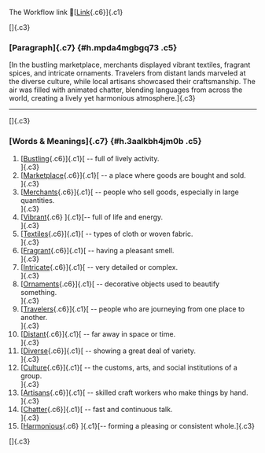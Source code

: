 The Workflow link
👏[[Link](https://www.google.com/url?q=http://www.google.com&sa=D&source=editors&ust=1756060796351519&usg=AOvVaw3J137HUpZe4aR1m8aZqTnD){.c6}]{.c1}

[]{.c3}

### [Paragraph]{.c7} {#h.mpda4mgbgq73 .c5}

[In the bustling marketplace, merchants displayed vibrant textiles,
fragrant spices, and intricate ornaments. Travelers from distant lands
marveled at the diverse culture, while local artisans showcased their
craftsmanship. The air was filled with animated chatter, blending
languages from across the world, creating a lively yet harmonious
atmosphere.]{.c3}

------------------------------------------------------------------------

[]{.c3}

### [Words & Meanings]{.c7} {#h.3aalkbh4jm0b .c5}

1.  [[Bustling](https://www.google.com/url?q=http://www.google.com&sa=D&source=editors&ust=1756060796352554&usg=AOvVaw1vvAFBeTUQreLDK4TUXi8z){.c6}]{.c1}[ --
    full of lively activity.\
    ]{.c3}
2.  [[Marketplace](https://www.google.com/url?q=http://www.google.com&sa=D&source=editors&ust=1756060796352771&usg=AOvVaw3Z0RW4f0OjAMM5_3NGxFvu){.c6}]{.c1}[ --
    a place where goods are bought and sold.\
    ]{.c3}
3.  [[Merchants](https://www.google.com/url?q=http://www.google.com&sa=D&source=editors&ust=1756060796353046&usg=AOvVaw0C7e60NkPtJjaWBE-cI-SE){.c6}]{.c1}[ --
    people who sell goods, especially in large quantities.\
    ]{.c3}
4.  [[Vibrant](https://www.google.com/url?q=http://www.google.com&sa=D&source=editors&ust=1756060796353265&usg=AOvVaw2xu45JPw5rvF6BIAZecY8U){.c6}
    ]{.c1}[-- full of life and energy.\
    ]{.c3}
5.  [[Textiles](https://www.google.com/url?q=http://www.google.com&sa=D&source=editors&ust=1756060796353456&usg=AOvVaw37EMwPiJcZoYBV3t8Kbdby){.c6}]{.c1}[ --
    types of cloth or woven fabric.\
    ]{.c3}
6.  [[Fragrant](https://www.google.com/url?q=http://www.google.com&sa=D&source=editors&ust=1756060796353638&usg=AOvVaw1kYA3ovAQC-fQOHaQJpxgI){.c6}]{.c1}[ --
    having a pleasant smell.\
    ]{.c3}
7.  [[Intricate](https://www.google.com/url?q=http://www.google.com&sa=D&source=editors&ust=1756060796353816&usg=AOvVaw2VqY4tFEuX0uhsPYnP4yLM){.c6}]{.c1}[ --
    very detailed or complex.\
    ]{.c3}
8.  [[Ornaments](https://www.google.com/url?q=http://www.google.com&sa=D&source=editors&ust=1756060796354004&usg=AOvVaw3z8Enu206QeDDmzo1wj2oe){.c6}]{.c1}[ --
    decorative objects used to beautify something.\
    ]{.c3}
9.  [[Travelers](https://www.google.com/url?q=http://www.google.com&sa=D&source=editors&ust=1756060796354216&usg=AOvVaw0WrBCPSHDZMhJDflGiabki){.c6}]{.c1}[ --
    people who are journeying from one place to another.\
    ]{.c3}
10. [[Distant](https://www.google.com/url?q=http://www.google.com&sa=D&source=editors&ust=1756060796354501&usg=AOvVaw11JyyXLiAw51v9uAQoowGB){.c6}]{.c1}[ --
    far away in space or time.\
    ]{.c3}
11. [[Diverse](https://www.google.com/url?q=http://www.google.com&sa=D&source=editors&ust=1756060796354712&usg=AOvVaw1fFSaz4sz1yDn0n2B4Og20){.c6}]{.c1}[ --
    showing a great deal of variety.\
    ]{.c3}
12. [[Culture](https://www.google.com/url?q=http://www.google.com&sa=D&source=editors&ust=1756060796354901&usg=AOvVaw0YAubzZQBbitZtHK4irnxD){.c6}]{.c1}[ --
    the customs, arts, and social institutions of a group.\
    ]{.c3}
13. [[Artisans](https://www.google.com/url?q=http://www.google.com&sa=D&source=editors&ust=1756060796355149&usg=AOvVaw3hFefM-D68Ev9vzA4Zhp0R){.c6}]{.c1}[ --
    skilled craft workers who make things by hand.\
    ]{.c3}
14. [[Chatter](https://www.google.com/url?q=http://www.google.com&sa=D&source=editors&ust=1756060796355355&usg=AOvVaw1jA6BIrx_x-Vj1kpJuKK68){.c6}]{.c1}[ --
    fast and continuous talk.\
    ]{.c3}
15. [[Harmonious](https://www.google.com/url?q=http://www.google.com&sa=D&source=editors&ust=1756060796355533&usg=AOvVaw2kjC9WfX-ND11RUqiimL8H){.c6}
    ]{.c1}[-- forming a pleasing or consistent whole.]{.c3}

[]{.c3}
